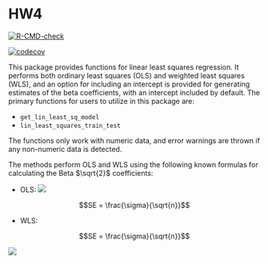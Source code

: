 # HW4

<!-- badges: start -->
[![R-CMD-check](https://github.com/rguin26/HW4/workflows/R-CMD-check/badge.svg)](https://github.com/rguin26/HW4/actions)

[![codecov](https://codecov.io/gh/rguin26/HW4/branch/main/graph/badge.svg?token=KQI6EF8TYN)](https://codecov.io/gh/rguin26/HW4)
<!-- badges: end -->

This package provides functions for linear least squares regression. It performs both ordinary least squares (OLS) and weighted least squares (WLS), and an option for including an intercept is provided for generating estimates of the beta coefficients, with an intercept included by default. The primary functions for users to utilize in this package are:
  - `get_lin_least_sq_model`
  - `lin_least_squares_train_test`

The functions only work with numeric data, and error warnings are thrown if any non-numeric data is detected.

The methods perform OLS and WLS using the following known formulas for calculating the Beta $`\sqrt{2}`$ coefficients:
  - OLS: <img src="https://render.githubusercontent.com/render/math?math= \Beta = (X^{T}X)^{-1}X^{T}y ">
```math
SE = \frac{\sigma}{\sqrt{n}}
```
  - WLS:
```math
SE = \frac{\sigma}{\sqrt{n}}
```


<img src="https://render.githubusercontent.com/render/math?math=e^{i \pi} = -1">
